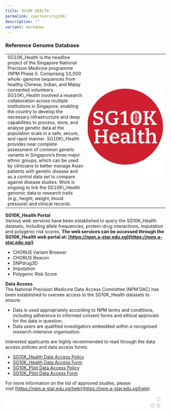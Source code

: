 ```yaml
---
title: SG10K HEALTH
permalink: /partners/sg10k/
description: ""
variant: markdown
---
```

### Reference Genome Database

<table>
	<tbody>
		<tr>
			<td style="width:50%">
SG10K_Health is the headline project of the Singapore National Precision Medicine programme (NPM Phase I). Comprising 10,000 whole-genome sequences from healthy Chinese, Indian, and Malay consented volunteers. SG10K\_Health involved a research collaboration across multiple institutions in Singapore, enabling the country to develop the necessary infrastructure and deep capabilities to process, store, and analyse genetic data at the population scale in a safe, secure, and rapid manner. SG10K\_Health provides near complete assessment of common genetic variants in Singapore’s three major ethnic groups, which can be used by clinicians to better manage Asian patients with genetic disease and as a control data set to compare against disease studies. Work is ongoing to link the SG10K\_Health genomic data to research traits (e.g., height, weight, blood pressure) and clinical records.
			</td>
			<td style="width:50%">
				<img src="/images/Collaborate/Partners/partnerlogo2.png">
			</td>
		</tr>
	</tbody>
</table>
			
**SG10K\_Health Portal**  
Various web services have been established to query the SG10K\_Health datasets, including allele frequencies, protein-drug interactions, imputation and polygenic risk scores.&nbsp;**The web services can be accessed through the SG10K\_Health web portal at:&nbsp;[https://npm.a-star.edu.sg](https://npm.a-star.edu.sg/)**

*   CHORUS Variant Browser
*   CHORUS Beacon
*   SNPdrug3D
*   Imputation
*   Polygenic Risk Score

**Data Access**  
The National Precision Medicine Data Access Committee (NPM DAC) has been established to oversee access to the SG10K\_Health datasets to ensure:

*   Data is used appropriately according to NPM terms and conditions, including adherence to informed consent forms and ethical approvals for the data in question.
*   Data users are qualified investigators embedded within a recognised research-intensive organisation.

Interested applicants are highly recommended to read through the data access policies and data access forms:

*   [SG10K\_Health Data Access Policy](https://www.a-star.edu.sg/docs/librariesprovider11/npm/SG10K_Health_Data_Access_Policy.pdf)
*   [SG10K\_Health Data Access Form](https://npm.a-star.edu.sg/wp-content/uploads/2023/10/SG10K_Health_Data_Access_Form.3.0.docx)
*   [SG10K\_Pilot Data Access Policy](https://www.a-star.edu.sg/docs/librariesprovider11/npm/SG10K_Pilot_Data_Access_Policy.pdf)
*   [SG10K\_Pilot Data Access Form](https://www.a-star.edu.sg/docs/librariesprovider11/npm/SG10K_Pilot_Data_Access_Form.docx)

For more information on the list of approved studies, please visit&nbsp;[https://npm.a-star.edu.sg/help](https://npm.a-star.edu.sg/help)

![](/images/Banners/banners_page%20footer%203%20-%20grey.png)
